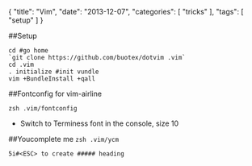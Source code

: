 {
  "title": "Vim",
  "date": "2013-12-07",
  "categories": [
    "tricks"
  ],
  "tags": [
    "setup"
  ]
}

##Setup

~~~ shell
cd #go home
`git clone https://github.com/buotex/dotvim .vim`
cd .vim
. initialize #init vundle
vim +BundleInstall +qall
~~~

##Fontconfig for vim-airline 

``zsh .vim/fontconfig``
- Switch to Terminess font in the console, size 10


##Youcomplete me
``zsh .vim/ycm``


~~~vim
5i#<ESC> to create ##### heading
~~~
